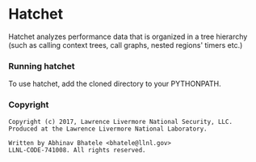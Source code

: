 Hatchet
=======

Hatchet analyzes performance data that is organized in a tree hierarchy (such
as calling context trees, call graphs, nested regions' timers etc.)

### Running hatchet

To use hatchet, add the cloned directory to your PYTHONPATH.

### Copyright

```
Copyright (c) 2017, Lawrence Livermore National Security, LLC.
Produced at the Lawrence Livermore National Laboratory.

Written by Abhinav Bhatele <bhatele@llnl.gov>
LLNL-CODE-741008. All rights reserved.
```

